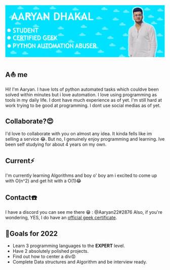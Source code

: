 <!-- - 👋 Hi, I’m Aaryan
- 👀 I’m interested in ...
- 🌱 I’m currently learning ...
- 💞️ I’m looking to collaborate on ...
- 📫 How to reach me ... -->

<!---
aaryanDhakal22/aaryanDhakal22 is a ✨ special ✨ repository because its `README.md` (this file) appears on your GitHub profile.
You can click the Preview link to take a look at your changes.
--->

<img src="https://raw.githubusercontent.com/aaryanDhakal22/aaryanDhakal22/master/banner.jpg">

## A⛵ me

Hi! I'm Aaryan. I have lots of python automated tasks which couldve been solved within minutes but i love automation. I love using programming as tools in my daily life. I dont have much experience as of yet. I'm still hard at work trying to be good at programming. I dont use social medias as of yet.

## Collaborate?😍

I'd love to collaborate with you on almost any idea. It kinda fells like im selling a service 😂. But no, I genuinely enjoy programming and learning. Ive been self studying for about 4 years on my own.

## Current⚡

I'm currently learning Algorithms and boy o' boy am i excited to come up with O(n^2) and get hit with a O(1)😂

## Contact☎️

I have a discord you can see me there 😁 : @Aaryan22#2876
Also, if you're wondering, YES, I do have an [official geek certificate](https://www.youtube.com/watch?v=dQw4w9WgXcQ&ab).

## 🥅Goals for 2022

- Learn 3 programming languages to the **EXPERT** level.
- Have 2 absolutely polished projects.
- Find out how to center a div😡
- Complete Data structures and Algorithm and be interview ready.
